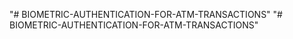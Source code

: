 "# BIOMETRIC-AUTHENTICATION-FOR-ATM-TRANSACTIONS" 
"# BIOMETRIC-AUTHENTICATION-FOR-ATM-TRANSACTIONS" 
